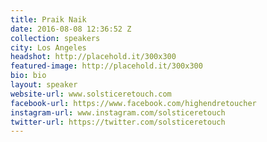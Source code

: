 ```yaml
---
title: Praik Naik
date: 2016-08-08 12:36:52 Z
collection: speakers
city: Los Angeles
headshot: http://placehold.it/300x300
featured-image: http://placehold.it/300x300
bio: bio
layout: speaker
website-url: www.solsticeretouch.com
facebook-url: https://www.facebook.com/highendretoucher
instagram-url: www.instagram.com/solsticeretouch
twitter-url: https://twitter.com/solsticeretouch
---
```


